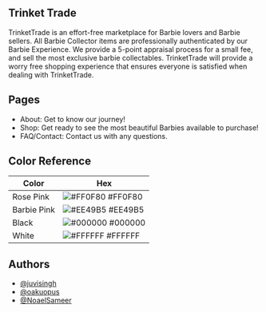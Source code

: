 
## Trinket Trade
TrinketTrade is an effort-free marketplace for Barbie lovers and Barbie sellers. All Barbie
Collector items are professionally authenticated by our Barbie Experience. We provide a 5-point
appraisal process for a small fee, and sell the most exclusive barbie collectables. TrinketTrade
will provide a worry free shopping experience that ensures everyone is satisfied when dealing
with TrinketTrade.

## Pages

- About: Get to know our journey!
- Shop: Get ready to see the most beautiful Barbies available to purchase!
- FAQ/Contact: Contact us with any questions.


## Color Reference

| Color             | Hex                                                                |
| ----------------- | ------------------------------------------------------------------ |
| Rose Pink | ![#FF0F80](https://via.placeholder.com/10/FF0F80?text=+) #FF0F80 |
| Barbie Pink | ![#EE49B5](https://via.placeholder.com/10/EE49B5?text=+) #EE49B5 
| Black | ![#000000](https://via.placeholder.com/10/000000?text=+) #000000 |
| White | ![#FFFFFF](https://via.placeholder.com/10/FFFFFF?text=+) #FFFFFF |


## Authors

- [@juvisingh](https://www.github.com/juvisingh)
- [@oakuopus](https://github.com/oakuopus)
- [@NoaelSameer](https://github.com/NoaelSameer)



